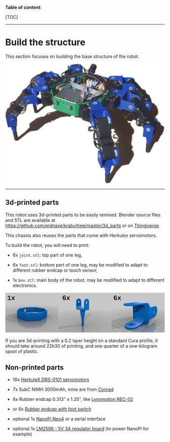 **Table of content**:

[TOC]

* * *

# Build the structure

This section focuses on building the base structure of the robot.

![Structure and electronics](img/hexapod.jpg)

* * *

## 3d-printed parts

This robot uses 3d-printed parts to be easily remixed.
Blender source files and STL are available
at <https://github.com/erdnaxe/kraby/tree/master/3d_parts>
or on [Thingiverse](https://www.thingiverse.com/thing:4135774).

This chassis also reuses the parts that come with Herkulex servomotors.

To build the robot, you will need to print:

-   6x `joint.stl`: top part of one leg,

-   6x `foot.stl`: bottom part of one leg,
    may be modified to adapt to different rubber endcap or touch sensor,

-   1x `box.stl`: main body of the robot,
    may be modified to adapt to different electronics.

![3D printed parts](img/3d_parts.jpg)

If you are 3d-printing with a 0.2 layer height on a standard Cura profile,
it should take around 22h30 of printing, and one quarter of a one-kilogram
spool of plastic.

## Non-printed parts

-   18x [HerkuleX DRS-0101 servomotors](https://www.dfrobot.com/product-963.html)

-   7x SubC NiMH 3000mAh, mine are from [Conrad](https://www.conrad.fr/)

-   6x Rubber endcap 0.313" x 1.25", like [Lynxmotion REC-02](https://www.robotshop.com/eu/fr/capuchons-caoutchouc-lynxmotion-rec-02.html)

-   or 6x [Rubber endcap with foot switch](https://www.robotshop.com/eu/fr/pair-capteurs-contact-pied-lynxmotion.html)

-   optional 1x [NanoPi Neo4](http://wiki.friendlyarm.com/wiki/index.php/NanoPi_NEO4) or a serial interface

-   optional 1x [LM2596 - 5V 3A regulator board](https://www.robotshop.com/eu/fr/module-convertisseur-abaisseur-dc-dc-5v.html) (to power NanoPi for example)
